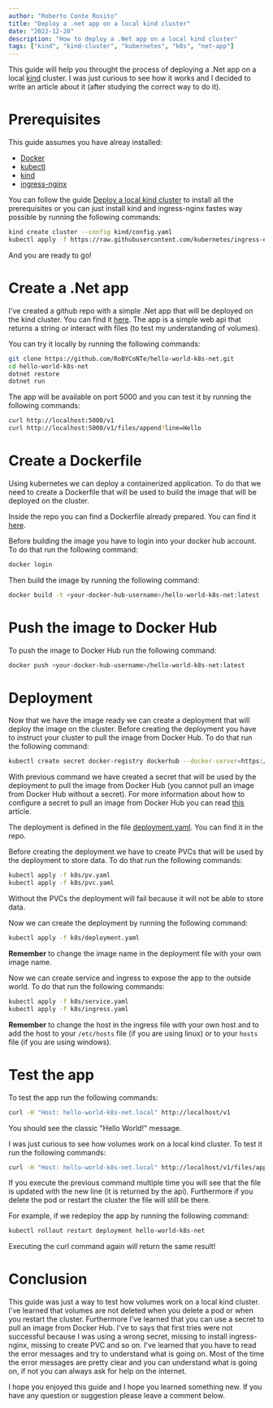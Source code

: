 ```yaml
---
author: "Roberto Conte Rosito"
title: "Deploy a .net app on a local kind cluster"
date: "2022-12-20"
description: "How to deploy a .Net app on a local kind cluster"
tags: ["kind", "kind-cluster", "kubernetes", "k8s", "net-app"]
---
```


This guide will help you throught the process of deploying a .Net app on a local [kind](https://kind.sigs.k8s.io/) cluster. I was just curious to see how it works and I decided to write an article about it (after studying the correct way to do it).

# Prerequisites

This guide assumes you have alreay installed:

- [Docker](https://docs.docker.com/get-docker/)
- [kubectl](https://kubernetes.io/docs/tasks/tools/)
- [kind](https://kind.sigs.k8s.io/docs/user/quick-start/#installation)
- [ingress-nginx](https://kubernetes.github.io/ingress-nginx/deploy/#docker-for-mac)

You can follow the guide
[Deploy a local kind cluster](/posts/deploy-local-kind-cluster/) to install all the prerequisites or you can just install kind and ingress-nginx fastes way possible by running the following commands:

```bash
kind create cluster --config kind/config.yaml
kubectl apply -f https://raw.githubusercontent.com/kubernetes/ingress-nginx/master/deploy/static/provider/kind/deploy.yaml
```

And you are ready to go!

# Create a .Net app

I've created a github repo with a simple .Net app that will be deployed on the kind cluster. You can find it [here](https://github.com/RoBYCoNTe/hello-world-k8s-net). The app is a simple web api that returns a string or interact with files (to test my understanding of volumes).

You can try it locally by running the following commands:

```bash
git clone https://github.com/RoBYCoNTe/hello-world-k8s-net.git
cd hello-world-k8s-net
dotnet restore
dotnet run
```

The app will be available on port 5000 and you can test it by running the following commands:

```bash
curl http://localhost:5000/v1
curl http://localhost:5000/v1/files/append?line=Hello
```

# Create a Dockerfile

Using kubernetes we can deploy a containerized application. To do that we need to create a Dockerfile that will be used to build the image that will be deployed on the cluster.

Inside the repo you can find a Dockerfile already prepared. You can find it [here](https://github.com/RoBYCoNTe/hello-world-k8s-net/blob/main/Dockerfile).

Before building the image you have to login into your docker hub account. To do that run the following command:

```bash
docker login
```

Then build the image by running the following command:

```bash
docker build -t <your-docker-hub-username>/hello-world-k8s-net:latest .
```

# Push the image to Docker Hub

To push the image to Docker Hub run the following command:

```bash
docker push <your-docker-hub-username>/hello-world-k8s-net:latest
```

# Deployment

Now that we have the image ready we can create a deployment that will deploy the image on the cluster. Before creating the deployment you have to instruct your cluster to pull the image from Docker Hub. To do that run the following command:

```bash
kubectl create secret docker-registry dockerhub --docker-server=https://index.docker.io/v1/ --docker-username=<your-docker-hub-username> --docker-password=<your-docker-hub-password> --docker-email=<your-docker-hub-email>
```

With previous command we have created a secret that will be used by the deployment to pull the image from Docker Hub (you cannot pull an image from Docker Hub without a secret). For more information about how to configure a secret to pull an image from Docker Hub you can read [this](https://kubernetes.io/docs/tasks/configure-pod-container/pull-image-private-registry/) article.

The deployment is defined in the file [deployment.yaml](https://github.com/RoBYCoNTe/hello-world-k8s-net/blob/main/k8s/deployment.yml). You can find it in the repo.

Before creating the deployment we have to create PVCs that will be used by the deployment to store data. To do that run the following commands:

```bash
kubectl apply -f k8s/pv.yaml
kubectl apply -f k8s/pvc.yaml
```

Without the PVCs the deployment will fail because it will not be able to store data.

Now we can create the deployment by running the following command:

```bash
kubectl apply -f k8s/deployment.yaml
```

**Remember** to change the image name in the deployment file with your own image name.

Now we can create service and ingress to expose the app to the outside world. To do that run the following commands:

```bash
kubectl apply -f k8s/service.yaml
kubectl apply -f k8s/ingress.yaml
```

**Remember** to change the host in the ingress file with your own host and to add the host to your `/etc/hosts` file (if you are using linux) or to your `hosts` file (if you are using windows).

# Test the app

To test the app run the following commands:

```bash
curl -H "Host: hello-world-k8s-net.local" http://localhost/v1
```

You should see the classic "Hello World!" message.

I was just curious to see how volumes work on a local kind cluster. To test it run the following commands:

```bash
curl -H "Host: hello-world-k8s-net.local" http://localhost/v1/files/append?line=Hello
```

If you execute the previous command multiple time you will see that the file is updated with the new line (it is returned by the api). Furthermore if you delete the pod or restart the cluster the file will still be there.

For example, if we redeploy the app by running the following command:

```bash
kubectl rollout restart deployment hello-world-k8s-net
```

Executing the curl command again will return the same result!

# Conclusion

This guide was just a way to test how volumes work on a local kind cluster. I've learned that volumes are not deleted when you delete a pod or when you restart the cluster. Furthermore I've learned that you can use a secret to pull an image from Docker Hub. I've to says that first tries were not successful because I was using a wrong secret, missing to install ingress-nginx, missing to create PVC and so on. I've learned that you have to read the error messages and try to understand what is going on. Most of the time the error messages are pretty clear and you can understand what is going on, if not you can always ask for help on the internet.

I hope you enjoyed this guide and I hope you learned something new. If you have any question or suggestion please leave a comment below.

